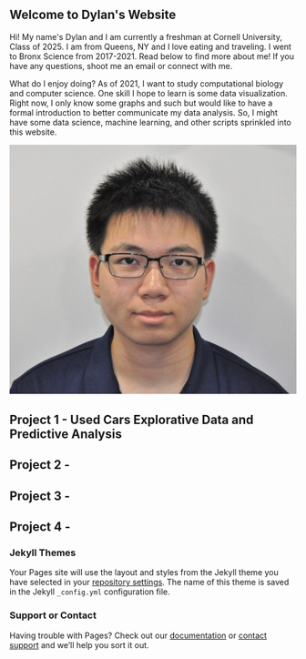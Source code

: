 ## Welcome to Dylan's Website 
Hi! My name's Dylan and I am currently a freshman at Cornell University, Class of 2025. I am from Queens, NY and I love eating and traveling. I went to Bronx Science from 2017-2021. Read below to find more about me! If you have any questions, shoot me an email or connect with me. 

What do I enjoy doing? As of 2021, I want to study computational biology and computer science. One skill I hope to learn is some data visualization. Right now, I only know some graphs and such but would like to have a formal introduction to better communicate my data analysis. So, I might have some data science, machine learning, and other scripts sprinkled into this website. 

![Me](pfp.jpg)

## Project 1 - Used Cars Explorative Data and Predictive Analysis

## Project 2 - 

## Project 3 - 

## Project 4 - 



### Jekyll Themes

Your Pages site will use the layout and styles from the Jekyll theme you have selected in your [repository settings](https://github.com/DylanTom/dylan-portfolio/settings/pages). The name of this theme is saved in the Jekyll `_config.yml` configuration file.

### Support or Contact

Having trouble with Pages? Check out our [documentation](https://docs.github.com/categories/github-pages-basics/) or [contact support](https://support.github.com/contact) and we’ll help you sort it out.
